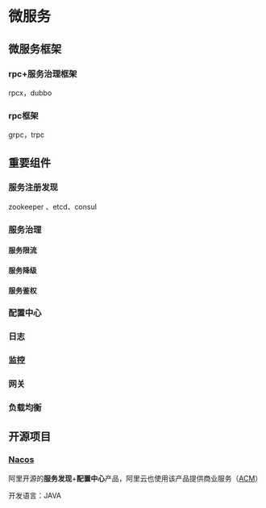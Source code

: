 # 微服务



## 微服务框架

### rpc+服务治理框架

rpcx，dubbo

### rpc框架

grpc，trpc

## 重要组件

### 服务注册发现

zookeeper 、etcd、consul

### 服务治理

#### 服务限流

#### 服务降级

#### 服务鉴权

### 配置中心

### 日志

### 监控

### 网关

### 负载均衡

## 开源项目

### [Nacos](https://github.com/alibaba/nacos)

阿里开源的**服务发现**+**配置中心**产品，阿里云也使用该产品提供商业服务（[ACM](https://www.aliyun.com/product/acm)）

开发语言：JAVA

